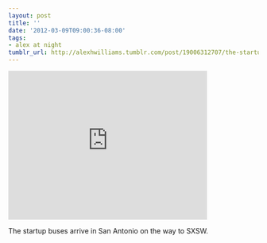 ```yaml
---
layout: post
title: ''
date: '2012-03-09T09:00:36-08:00'
tags:
- alex at night
tumblr_url: http://alexhwilliams.tumblr.com/post/19006312707/the-startup-buses-arrive-in-san-antonio-on-the-way
---
```

<iframe width="400" height="300" src="http://www.youtube.com/embed/eSGcp6ufFuM?wmode=transparent&autohide=1&egm=0&hd=1&iv_load_policy=3&modestbranding=1&rel=0&showinfo=0&showsearch=0" frameborder="0" allowfullscreen></iframe><br/><p>The startup buses arrive in San Antonio on the way to SXSW.</p>
